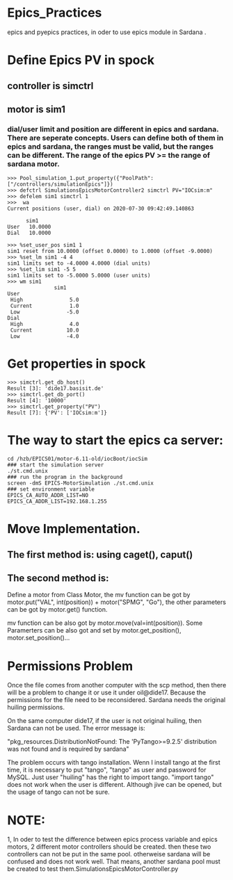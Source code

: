 # Epics_Practices
epics and pyepics practices, in oder to use epics module in Sardana .


# Define Epics PV in spock 
## controller is simctrl
## motor is sim1
### dial/user limit and position are different in epics and sardana. There are seperate concepts. Users can define both of them in epics and sardana, the ranges must be valid, but the ranges can be different. The range of the epics PV >= the range of sardana motor.     
	>>> Pool_simulation_1.put_property({"PoolPath":["/controllers/simulationEpics"]}) 
	>>> defctrl SimulationsEpicsMotorController2 simctrl PV="IOCsim:m"
	>>> defelem sim1 simctrl 1
	>>>  wa
	Current positions (user, dial) on 2020-07-30 09:42:49.140863

          sim1
	User   10.0000
	Dial   10.0000

	>>> %set_user_pos sim1 1
	sim1 reset from 10.0000 (offset 0.0000) to 1.0000 (offset -9.0000)
	>>> %set_lm sim1 -4 4 
	sim1 limits set to -4.0000 4.0000 (dial units)
	>>> %set_lim sim1 -5 5
	sim1 limits set to -5.0000 5.0000 (user units)
	>>> wm sim1
                   sim1
	User               
	 High               5.0
	 Current            1.0
	 Low               -5.0
	Dial               
	 High               4.0
	 Current           10.0
	 Low               -4.0


# Get properties in spock
	>>> simctrl.get_db_host()
	Result [3]: 'dide17.basisit.de'
	>>> simctrl.get_db_port()
	Result [4]: '10000'
	>>> simctrl.get_property("PV")
	Result [7]: {'PV': ['IOCsim:m']}

  
# The way to start the epics ca server:
	cd /hzb/EPICS01/motor-6.11-old/iocBoot/iocSim
	### start the simulation server
	./st.cmd.unix
	### run the program in the background
	screen -dmS EPICS-MotorSimulation ./st.cmd.unix
	### set environment variable 
	EPICS_CA_AUTO_ADDR_LIST=NO
	EPICS_CA_ADDR_LIST=192.168.1.255


# Move Implementation.

## The first method is: using caget(), caput()
  
## The second method is:
  
  Define a motor from Class Motor, the mv function can be got by motor.put("VAL", int(position)) + motor("SPMG", "Go"), the other parameters can be got by motor.get() function.
  
   mv function can be also got by motor.move(val=int(position)). Some Paramerters can be also got and set by motor.get_position(), motor.set_position()...

# Permissions Problem 
Once the file comes from another computer with the scp method, then there will be a problem to change it or use it under oil@dide17. Because the permissions for the file need to be reconsidered. Sardana needs the original huiling permissions.

On the same computer dide17, if the user is not original huiling, then Sardana can not be used. The error message is:  

"pkg_resources.DistributionNotFound: The 'PyTango>=9.2.5' distribution was not found and is required by sardana"

The problem occurs with tango installation. Wenn I install tango at the first time, it is necessary to put "tango", "tango" as user and password for MySQL. Just user "huiling" has the right to import tango. "import tango" does not work when the user is different. Although jive can be opened, but the usage of tango can not be sure.

# NOTE:
1, In oder to test the difference between epics process variable and epics motors, 2 different motor controllers should be created. then these two controllers can not be put in the same pool. otherweise sardana will be confused and does not work well.  That means, another sardana pool must be created to test them.SimulationsEpicsMotorController.py
